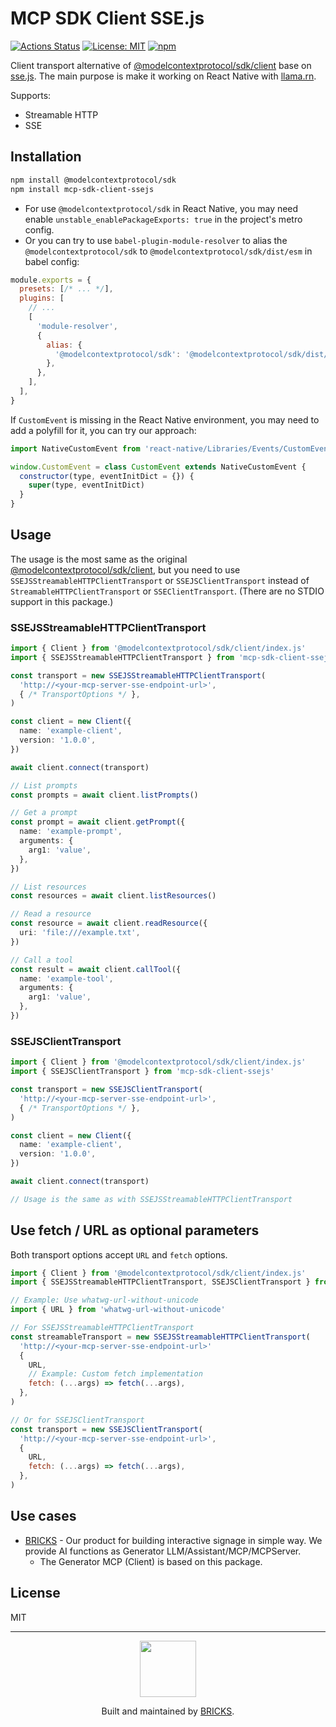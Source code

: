 # MCP SDK Client SSE.js

[![Actions Status](https://github.com/mybigday/mcp-sdk-client-ssejs/workflows/CI/badge.svg)](https://github.com/mybigday/mcp-sdk-client-ssejs/actions)
[![License: MIT](https://img.shields.io/badge/license-MIT-blue.svg)](https://opensource.org/licenses/MIT)
[![npm](https://img.shields.io/npm/v/mcp-sdk-client-ssejs.svg)](https://www.npmjs.com/package/mcp-sdk-client-ssejs/)

Client transport alternative of [@modelcontextprotocol/sdk/client](https://www.npmjs.com/package/@modelcontextprotocol/sdk#writing-mcp-clients) base on [sse.js](https://www.npmjs.com/package/sse.js). The main purpose is make it working on React Native with [llama.rn](https://github.com/mybigday/llama.rn).

Supports:
- Streamable HTTP
- SSE

## Installation

```bash
npm install @modelcontextprotocol/sdk
npm install mcp-sdk-client-ssejs
```

- For use `@modelcontextprotocol/sdk` in React Native, you may need enable `unstable_enablePackageExports: true` in the project's metro config.
- Or you can try to use `babel-plugin-module-resolver` to alias the `@modelcontextprotocol/sdk` to `@modelcontextprotocol/sdk/dist/esm` in babel config:
```js
module.exports = {
  presets: [/* ... */],
  plugins: [
    // ...
    [
      'module-resolver',
      {
        alias: {
          '@modelcontextprotocol/sdk': '@modelcontextprotocol/sdk/dist/esm',
        },
      },
    ],
  ],
}
```

If `CustomEvent` is missing in the React Native environment, you may need to add a polyfill for it, you can try our approach:
```js
import NativeCustomEvent from 'react-native/Libraries/Events/CustomEvent'

window.CustomEvent = class CustomEvent extends NativeCustomEvent {
  constructor(type, eventInitDict = {}) {
    super(type, eventInitDict)
  }
}
```

## Usage

The usage is the most same as the original [@modelcontextprotocol/sdk/client](https://github.com/modelcontextprotocol/typescript-sdk?tab=readme-ov-file#writing-mcp-clients), but you need to use `SSEJSStreamableHTTPClientTransport` or `SSEJSClientTransport` instead of `StreamableHTTPClientTransport` or `SSEClientTransport`. (There are no STDIO support in this package.)

### SSEJSStreamableHTTPClientTransport

```ts
import { Client } from '@modelcontextprotocol/sdk/client/index.js'
import { SSEJSStreamableHTTPClientTransport } from 'mcp-sdk-client-ssejs'

const transport = new SSEJSStreamableHTTPClientTransport(
  'http://<your-mcp-server-sse-endpoint-url>', 
  { /* TransportOptions */ },
)

const client = new Client({
  name: 'example-client',
  version: '1.0.0',
})

await client.connect(transport)

// List prompts
const prompts = await client.listPrompts()

// Get a prompt
const prompt = await client.getPrompt({
  name: 'example-prompt',
  arguments: {
    arg1: 'value',
  },
})

// List resources
const resources = await client.listResources()

// Read a resource
const resource = await client.readResource({
  uri: 'file:///example.txt',
})

// Call a tool
const result = await client.callTool({
  name: 'example-tool',
  arguments: {
    arg1: 'value',
  },
})
```

### SSEJSClientTransport

```ts
import { Client } from '@modelcontextprotocol/sdk/client/index.js'
import { SSEJSClientTransport } from 'mcp-sdk-client-ssejs'

const transport = new SSEJSClientTransport(
  'http://<your-mcp-server-sse-endpoint-url>',
  { /* TransportOptions */ },
)

const client = new Client({
  name: 'example-client',
  version: '1.0.0',
})

await client.connect(transport)

// Usage is the same as with SSEJSStreamableHTTPClientTransport
```

## Use fetch / URL as optional parameters

Both transport options accept `URL` and `fetch` options.

```js
import { Client } from '@modelcontextprotocol/sdk/client/index.js'
import { SSEJSStreamableHTTPClientTransport, SSEJSClientTransport } from 'mcp-sdk-client-ssejs'

// Example: Use whatwg-url-without-unicode
import { URL } from 'whatwg-url-without-unicode'

// For SSEJSStreamableHTTPClientTransport
const streamableTransport = new SSEJSStreamableHTTPClientTransport(
  'http://<your-mcp-server-sse-endpoint-url>'
  {
    URL,
    // Example: Custom fetch implementation
    fetch: (...args) => fetch(...args),
  },
)

// Or for SSEJSClientTransport
const transport = new SSEJSClientTransport(
  'http://<your-mcp-server-sse-endpoint-url>',
  {
    URL,
    fetch: (...args) => fetch(...args),
  },
)
```

## Use cases

- [BRICKS](https://bricks.tools) - Our product for building interactive signage in simple way. We provide AI functions as Generator LLM/Assistant/MCP/MCPServer.
  - The Generator MCP (Client) is based on this package.

## License

MIT

---

<p align="center">
  <a href="https://bricks.tools">
    <img width="90px" src="https://avatars.githubusercontent.com/u/17320237?s=200&v=4">
  </a>
  <p align="center">
    Built and maintained by <a href="https://bricks.tools">BRICKS</a>.
  </p>
</p>
